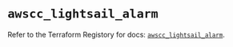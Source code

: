 # `awscc_lightsail_alarm`

Refer to the Terraform Registory for docs: [`awscc_lightsail_alarm`](https://registry.terraform.io/providers/hashicorp/awscc/0.70.0/docs/resources/lightsail_alarm).
